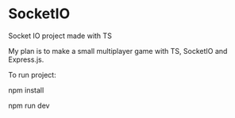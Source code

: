 # SocketIO
Socket IO project made with TS

My plan is to make a small multiplayer game with TS, SocketIO and Express.js.

To run project:

npm install

npm run dev
